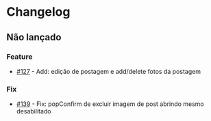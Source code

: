 # Changelog
## Não lançado

### Feature
- [#127](https://github.com/alescrocaro/forum-invasores/issues/127) - Add: edição de postagem e add/delete fotos da postagem

### Fix
- [#139](https://github.com/alescrocaro/forum-invasores/issues/139) - Fix: popConfirm de excluir imagem de post abrindo mesmo desabilitado
